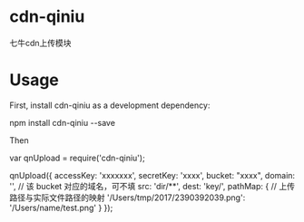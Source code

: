 cdn-qiniu
=========

七牛cdn上传模块


Usage
======

First, install cdn-qiniu as a development dependency:

  npm install cdn-qiniu --save

Then

  var qnUpload = require('cdn-qiniu');

  qnUpload({
      accessKey: 'xxxxxxx',
      secretKey: 'xxxx',
      bucket: "xxxx",
      domain: '',  // 该 bucket 对应的域名，可不填
      src: 'dir/**',
      dest: 'key/',
      pathMap: {  // 上传路径与实际文件路径的映射
        '/Users/tmp/2017/2390392039.png': '/Users/name/test.png'
      }
  });
